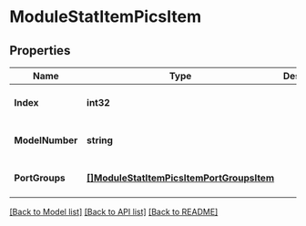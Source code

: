 # ModuleStatItemPicsItem

## Properties
Name | Type | Description | Notes
------------ | ------------- | ------------- | -------------
**Index** | **int32** |  | [optional] [default to null]
**ModelNumber** | **string** |  | [optional] [default to null]
**PortGroups** | [**[]ModuleStatItemPicsItemPortGroupsItem**](module_stat_item_pics_item_port_groups_item.md) |  | [optional] [default to null]

[[Back to Model list]](../README.md#documentation-for-models) [[Back to API list]](../README.md#documentation-for-api-endpoints) [[Back to README]](../README.md)

